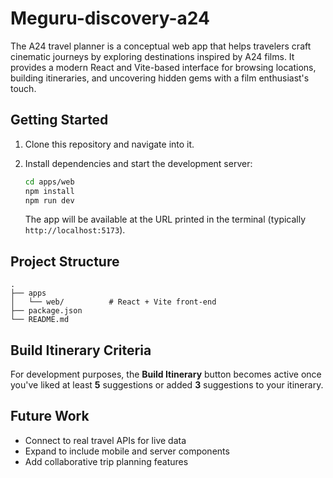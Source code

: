 # Meguru-discovery-a24

The A24 travel planner is a conceptual web app that helps travelers craft cinematic journeys by exploring destinations inspired by A24 films. It provides a modern React and Vite-based interface for browsing locations, building itineraries, and uncovering hidden gems with a film enthusiast's touch.

## Getting Started

1. Clone this repository and navigate into it.
2. Install dependencies and start the development server:

   ```bash
   cd apps/web
   npm install
   npm run dev
   ```

   The app will be available at the URL printed in the terminal (typically `http://localhost:5173`).

## Project Structure

```
.
├── apps
│   └── web/          # React + Vite front-end
├── package.json
└── README.md
```

## Build Itinerary Criteria

For development purposes, the **Build Itinerary** button becomes active once
you've liked at least **5** suggestions or added **3** suggestions to your
itinerary.

## Future Work

- Connect to real travel APIs for live data
- Expand to include mobile and server components
- Add collaborative trip planning features

